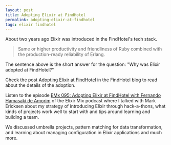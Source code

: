 ```yaml
---
layout: post
title: Adopting Elixir at FindHotel
permalink: adopting-elixir-at-findhotel
tags: elixir findhotel
---
```


About two years ago Elixir was introduced in the FindHotel's tech stack.

<!-- more -->

> Same or higher productivity and friendliness of Ruby combined with the production-ready reliability of Erlang.

The sentence above is the short answer for the question: "Why was Elixir adopted at FindHotel?"

Check the post [Adopting Elixir at FindHotel](https://blog.findhotel.net/2019/11/adopting-elixir-at-findhotel/) in the FindHotel
blog to read about the details of the adoption.

Listen to the episode [EMx 095: Adopting Elixir at FindHotel with Fernando Hamasaki de Amorim](https://devchat.tv/elixir-mix/emx-095-adopting-elixir-at-findhotel-with-fernando-hamasaki-de-amorim)
of the Elixir Mix podcast where I talked with Mark Ericksen about my strategy of introducing Elixir through hack-a-thons, what
kinds of projects work well to start with and tips around learning and building a team.

We discussed umbrella projects, pattern matching for data transformation, and learning about managing configuration in Elixir
applications and much more.
